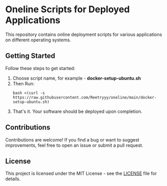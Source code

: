 # Oneline Scripts for Deployed Applications

This repository contains online deployment scripts for various applications on different operating systems.

## Getting Started

Follow these steps to get started:

1. Choose script name, for example - **docker-setup-ubuntu.sh**
2. Then Run:
    ```
    bash <(curl -s https://raw.githubusercontent.com/Reetryyy/oneline/main/docker-setup-ubuntu.sh)   
    ```
3. That's it. Your software should be deployed upon completion. 


## Contributions

Contributions are welcome! If you find a bug or want to suggest improvements, feel free to open an issue or submit a pull request.

## License

This project is licensed under the MIT License - see the [LICENSE](LICENSE) file for details.



